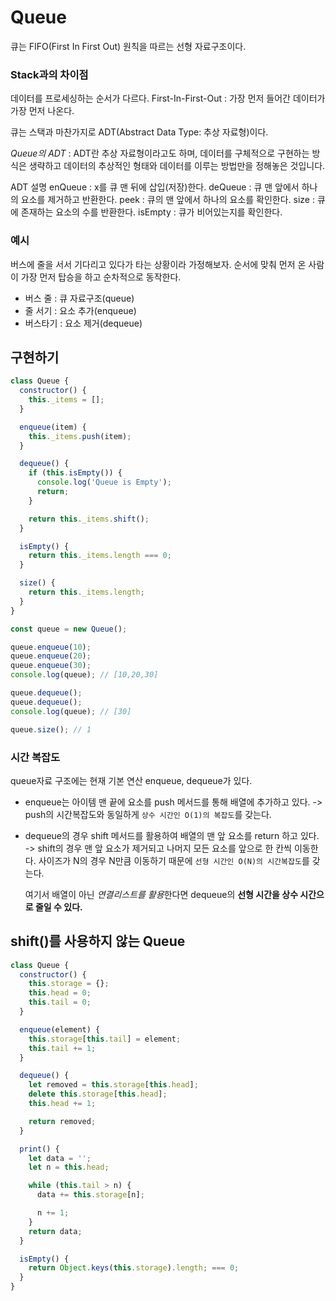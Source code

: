 # Queue

큐는 FIFO(First In First Out) 원칙을 따르는 선형 자료구조이다.

### Stack과의 차이점

데이터를 프로세싱하는 순서가 다르다.
First-In-First-Out : 가장 먼저 들어간 데이터가 가장 먼저 나온다.

큐는 스택과 마찬가지로 ADT(Abstract Data Type: 추상 자료형)이다.

_Queue의 ADT_ : ADT란 추상 자료형이라고도 하며, 데이터를 구체적으로 구현하는 방식은 생략하고 데이터의 추상적인 형태와 데이터를 이루는 방법만을 정해놓은 것입니다.

ADT 설명
enQueue : x를 큐 맨 뒤에 삽입(저장)한다.
deQueue : 큐 맨 앞에서 하나의 요소를 제거하고 반환한다.
peek : 큐의 맨 앞에서 하나의 요소를 확인한다.
size : 큐에 존재하는 요소의 수를 반환한다.
isEmpty : 큐가 비어있는지를 확인한다.

### 예시

버스에 줄을 서서 기다리고 있다가 타는 상황이라 가정해보자.
순서에 맞춰 먼저 온 사람이 가장 먼저 탑승을 하고 순차적으로 동작한다.

- 버스 줄 : 큐 자료구조(queue)
- 줄 서기 : 요소 추가(enqueue)
- 버스타기 : 요소 제거(dequeue)

## 구현하기

```js
class Queue {
  constructor() {
    this._items = [];
  }

  enqueue(item) {
    this._items.push(item);
  }

  dequeue() {
    if (this.isEmpty()) {
      console.log('Queue is Empty');
      return;
    }

    return this._items.shift();
  }

  isEmpty() {
    return this._items.length === 0;
  }

  size() {
    return this._items.length;
  }
}

const queue = new Queue();

queue.enqueue(10);
queue.enqueue(20);
queue.enqueue(30);
console.log(queue); // [10,20,30]

queue.dequeue();
queue.dequeue();
console.log(queue); // [30]

queue.size(); // 1
```

### 시간 복잡도

queue자료 구조에는 현재 기본 연산 enqueue, dequeue가 있다.

- enqueue는 아이템 맨 끝에 요소를 push 메서드를 통해 배열에 추가하고 있다.
  -> push의 시간복잡도와 동일하게 `상수 시간인 O(1)의 복잡도`를 갖는다.

- dequeue의 경우 shift 메서드를 활용하여 배열의 맨 앞 요소를 return 하고 있다.
  -> shift의 경우 맨 앞 요소가 제거되고 나머지 모든 요소를 앞으로 한 칸씩 이동한다. 사이즈가 N의 경우 N만큼 이동하기 때문에 `선형 시간인 O(N)의 시간복잡도`를 갖는다.

  여기서 배열이 아닌 *연결리스트를 활용*한다면 dequeue의 **선형 시간을 상수 시간으로 줄일 수 있다.**

## shift()를 사용하지 않는 Queue

```jsx
class Queue {
  constructor() {
    this.storage = {};
    this.head = 0;
    this.tail = 0;
  }

  enqueue(element) {
    this.storage[this.tail] = element;
    this.tail += 1;
  }

  dequeue() {
    let removed = this.storage[this.head];
    delete this.storage[this.head];
    this.head += 1;

    return removed;
  }

  print() {
    let data = '';
    let n = this.head;

    while (this.tail > n) {
      data += this.storage[n];

      n += 1;
    }
    return data;
  }

  isEmpty() {
    return Object.keys(this.storage).length; === 0;
  }
}
```
